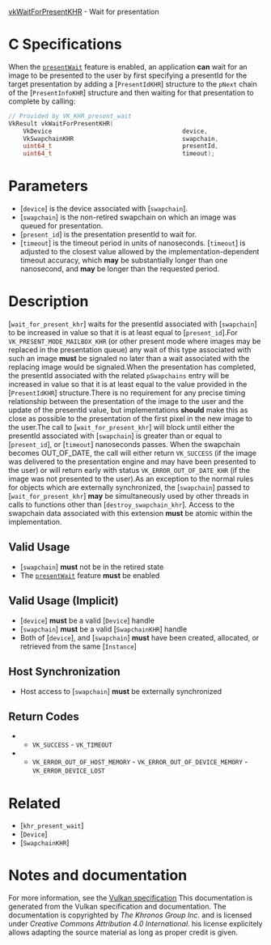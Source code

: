 [vkWaitForPresentKHR](https://www.khronos.org/registry/vulkan/specs/1.3-extensions/man/html/vkWaitForPresentKHR.html) - Wait for presentation

# C Specifications
When the [`presentWait`](https://www.khronos.org/registry/vulkan/specs/1.3-extensions/html/vkspec.html#features-presentWait) feature is enabled, an
application  **can**  wait for an image to be presented to the user by first
specifying a presentId for the target presentation by adding a
[`PresentIdKHR`] structure to the `pNext` chain of the
[`PresentInfoKHR`] structure and then waiting for that presentation to
complete by calling:
```c
// Provided by VK_KHR_present_wait
VkResult vkWaitForPresentKHR(
    VkDevice                                    device,
    VkSwapchainKHR                              swapchain,
    uint64_t                                    presentId,
    uint64_t                                    timeout);
```

# Parameters
- [`device`] is the device associated with [`swapchain`].
- [`swapchain`] is the non-retired swapchain on which an image was queued for presentation.
- [`present_id`] is the presentation presentId to wait for.
- [`timeout`] is the timeout period in units of nanoseconds. [`timeout`] is adjusted to the closest value allowed by the implementation-dependent timeout accuracy, which  **may**  be substantially longer than one nanosecond, and  **may**  be longer than the requested period.

# Description
[`wait_for_present_khr`] waits for the presentId associated with
[`swapchain`] to be increased in value so that it is at least equal to
[`present_id`].For `VK_PRESENT_MODE_MAILBOX_KHR` (or other present mode where images
may be replaced in the presentation queue) any wait of this type associated
with such an image  **must**  be signaled no later than a wait associated with
the replacing image would be signaled.When the presentation has completed, the presentId associated with the
related `pSwapchains` entry will be increased in value so that it is at
least equal to the value provided in the [`PresentIdKHR`] structure.There is no requirement for any precise timing relationship between the
presentation of the image to the user and the update of the presentId value,
but implementations  **should**  make this as close as possible to the
presentation of the first pixel in the new image to the user.The call to [`wait_for_present_khr`] will block until either the presentId
associated with [`swapchain`] is greater than or equal to [`present_id`],
or [`timeout`] nanoseconds passes.
When the swapchain becomes OUT_OF_DATE, the call will either return
`VK_SUCCESS` (if the image was delivered to the presentation engine and
may have been presented to the user) or will return early with status
`VK_ERROR_OUT_OF_DATE_KHR` (if the image was not presented to the user).As an exception to the normal rules for objects which are externally
synchronized, the [`swapchain`] passed to [`wait_for_present_khr`] **may** 
be simultaneously used by other threads in calls to functions other than
[`destroy_swapchain_khr`].
Access to the swapchain data associated with this extension  **must**  be atomic
within the implementation.
## Valid Usage
-  [`swapchain`] **must**  not be in the retired state
-    The [`presentWait`](https://www.khronos.org/registry/vulkan/specs/1.3-extensions/html/vkspec.html#features-presentWait) feature  **must**  be enabled

## Valid Usage (Implicit)
-  [`device`] **must**  be a valid [`Device`] handle
-  [`swapchain`] **must**  be a valid [`SwapchainKHR`] handle
-    Both of [`device`], and [`swapchain`] **must**  have been created, allocated, or retrieved from the same [`Instance`]

## Host Synchronization
- Host access to [`swapchain`] **must**  be externally synchronized

## Return Codes
*   - `VK_SUCCESS`  - `VK_TIMEOUT` 
*   - `VK_ERROR_OUT_OF_HOST_MEMORY`  - `VK_ERROR_OUT_OF_DEVICE_MEMORY`  - `VK_ERROR_DEVICE_LOST`

# Related
- [`khr_present_wait`]
- [`Device`]
- [`SwapchainKHR`]

# Notes and documentation
For more information, see the [Vulkan specification](https://www.khronos.org/registry/vulkan/specs/1.3-extensions/html/vkspec.html)
This documentation is generated from the Vulkan specification and documentation.
The documentation is copyrighted by *The Khronos Group Inc.* and is licensed under *Creative Commons Attribution 4.0 International*.
his license explicitely allows adapting the source material as long as proper credit is given.
        